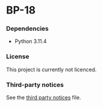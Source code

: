 # BP-18

### Dependencies

* Python 3.11.4

### License

This project is currently not licenced.

### Third-party notices

See the [third party notices](/THIRD-PARTY-NOTICES) file.
